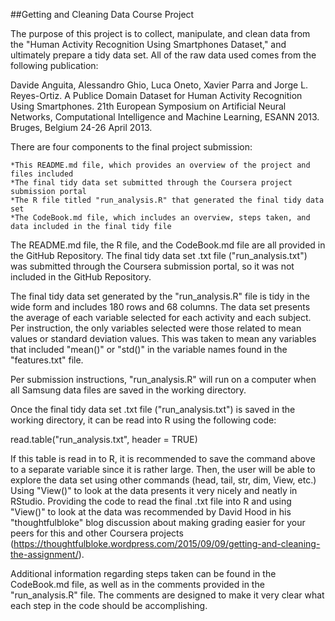 ##Getting and Cleaning Data Course Project

The purpose of this project is to collect, manipulate, and clean data from the "Human Activity Recognition 
Using Smartphones Dataset," and ultimately prepare a tidy data set. All of the raw data used comes from the 
following publication:

Davide Anguita, Alessandro Ghio, Luca Oneto, Xavier Parra and Jorge L. Reyes-Ortiz. A Publice Domain Dataset 
for Human Activity Recognition Using Smartphones. 21th European Symposium on Artificial Neural Networks, 
Computational Intelligence and Machine Learning, ESANN 2013. Bruges, Belgium 24-26 April 2013.

There are four components to the final project submission:

	*This README.md file, which provides an overview of the project and files included
	*The final tidy data set submitted through the Coursera project submission portal
	*The R file titled "run_analysis.R" that generated the final tidy data set
	*The CodeBook.md file, which includes an overview, steps taken, and data included in the final tidy file 

The README.md file, the R file, and the CodeBook.md file are all provided in the GitHub Repository. The final
tidy data set .txt file ("run_analysis.txt") was submitted through the Coursera submission portal, so it was
not included in the GitHub Repository.

The final tidy data set generated by the "run_analysis.R" file is tidy in the wide form and includes 180
rows and 68 columns. The data set presents the average of each variable selected for each activity and each 
subject. Per instruction, the only variables selected were those related to mean values or standard deviation 
values. This was taken to mean any variables that included "mean()" or "std()" in the variable names found in 
the "features.txt" file. 

Per submission instructions, "run_analysis.R" will run on a computer when all Samsung data files are saved in 
the working directory. 

Once the final tidy data set .txt file ("run_analysis.txt") is saved in the working directory, it can be read 
into R using the following code:

read.table("run_analysis.txt", header = TRUE)

If this table is read in to R, it is recommended to save the command above to a separate variable since it is
rather large. Then, the user will be able to explore the data set using other commands (head, tail, str, dim,
View, etc.) Using "View()" to look at the data presents it very nicely and neatly in RStudio. Providing the 
code to read the final .txt file into R and using "View()" to look at the data was recommended by David Hood 
in his "thoughtfulbloke" blog discussion about making grading easier for your peers for this and other 
Coursera projects (https://thoughtfulbloke.wordpress.com/2015/09/09/getting-and-cleaning-the-assignment/).

Additional information regarding steps taken can be found in the CodeBook.md file, as well as in the comments
provided in the "run_analysis.R" file. The comments are designed to make it very clear what each step in the code 
should be accomplishing.
